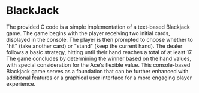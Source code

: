 # BlackJack

The provided C code is a simple implementation of a text-based Blackjack game. The game begins with the player receiving two initial cards, displayed in the console. The player is then prompted to choose whether to "hit" (take another card) or "stand" (keep the current hand). The dealer follows a basic strategy, hitting until their hand reaches a total of at least 17. The game concludes by determining the winner based on the hand values, with special consideration for the Ace's flexible value. This console-based Blackjack game serves as a foundation that can be further enhanced with additional features or a graphical user interface for a more engaging player experience.
